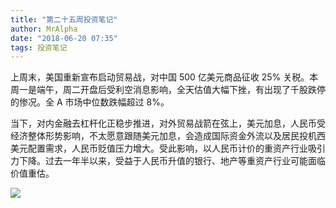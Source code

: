 ```yaml
---
title: "第二十五周投资笔记"
author: MrAlpha
date: "2018-06-20 07:35"
tags: 投资笔记
---
```


上周末，美国重新宣布启动贸易战，对中国 500 亿美元商品征收 25% 关税。本周一是端午，周二开盘后受利空消息影响，全天估值大幅下挫，有出现了千股跌停的惨况。全 A 市场中位数跌幅超过 8%。

当下，对内金融去杠杆化正稳步推进，对外贸易战箭在弦上，美元加息，人民币受经济整体形势影响，不太愿意跟随美元加息，会造成国际资金外流以及居民投机西美元配置需求，人民币贬值压力增大。受此影响，以人民币计价的重资产行业吸引力下降。过去一年半以来，受益于人民币升值的银行、地产等重资产行业可能面临价值重估。

![](http://7xonmk.com1.z0.glb.clouddn.com/2018-06-20_7-51-37.png)
